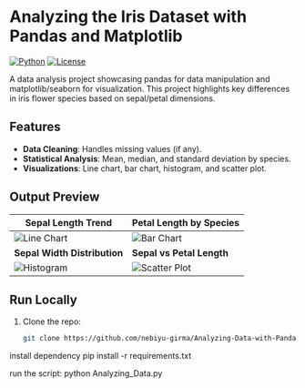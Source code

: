 # Analyzing the Iris Dataset with Pandas and Matplotlib

[![Python](https://img.shields.io/badge/Python-3.8%2B-blue)](https://www.python.org/) 
[![License](https://img.shields.io/badge/License-MIT-green)](LICENSE)

A data analysis project showcasing pandas for data manipulation and matplotlib/seaborn for visualization. This project highlights key differences in iris flower species based on sepal/petal dimensions.

## Features
- **Data Cleaning**: Handles missing values (if any).
- **Statistical Analysis**: Mean, median, and standard deviation by species.
- **Visualizations**: Line chart, bar chart, histogram, and scatter plot.

## Output Preview
| Sepal Length Trend | Petal Length by Species |
|---------------------|--------------------------|
| ![Line Chart](output/sepal_length_trend.png) | ![Bar Chart](output/petal_length_bar.png) |
| **Sepal Width Distribution** | **Sepal vs Petal Length** |
| ![Histogram](output/sepal_width_hist.png) | ![Scatter Plot](output/sepal_vs_petal_scatter.png) |

## Run Locally
1. Clone the repo:
   ```bash
   git clone https://github.com/nebiyu-girma/Analyzing-Data-with-Pandas.git

  install dependency
   pip install -r requirements.txt

   run the script:
   python Analyzing_Data.py
